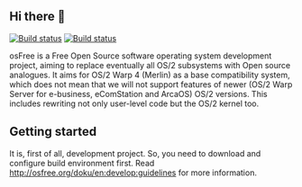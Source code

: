 ## Hi there 👋

[![Build status](https://github.com/osfree-project/osfree/actions/workflows/build_win.yml/badge.svg)](https://github.com/osfree-project/osfree/actions?query=workflow%3Abuild_win.yml)
[![Build status](https://github.com/osfree-project/osfree/actions/workflows/build_lnx.yml/badge.svg)](https://github.com/osfree-project/osfree/actions?query=workflow%3Abuild_lnx.yml)

osFree is a Free Open Source software operating system development project, aiming to replace eventually all OS/2 subsystems with Open source analogues. It aims for OS/2 Warp 4 (Merlin) as a base compatibility system, which does not mean that we will not support features of newer (OS/2 Warp Server for e-business, eComStation and ArcaOS) OS/2 versions. This includes rewriting not only user-level code but the OS/2 kernel too. 

## Getting started

It is, first of all, development project. So, you need to download and configure build environment first. Read http://osfree.org/doku/en:develop:guidelines for more information.

